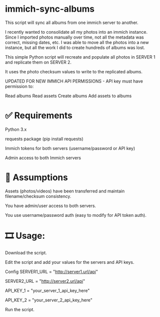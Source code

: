 # immich-sync-albums
This script will sync all albums from one immich server to another.

I recently wanted to consolidate all my photos into an immich instance. Since I imported photos manually over time, not all the metadata was correct, missing dates, etc. I was able to move all the photos into a new instance, but all the work I did to create hundreds of albums was lost.

This simple Python script will recreate and populate all photos in SERVER 1 and replicate them on SERVER 2. 

It uses the photo checksum values to write to the replicated albums.

UPDATED FOR NEW IMMICH API PERMISSIONS - API key must have permission to:

Read albums
Read assets
Create albums
Add assets to albums


# ✅ Requirements
Python 3.x

requests package (pip install requests)

Immich tokens for both servers (username/password or API key)

Admin access to both Immich servers


# 🧠 Assumptions
Assets (photos/videos) have been transferred and maintain filename/checksum consistency.

You have admin/user access to both servers.

You use username/password auth (easy to modify for API token auth).



# 🎞️ Usage:

Download the script.

Edit the script and add your values for the servers and API keys.

Config
SERVER1_URL = "http://server1.url/api"

SERVER2_URL = "http://server2.url/api"

API_KEY_1 = "your_server_1_api_key_here"

API_KEY_2 = "your_server_2_api_key_here"

Run the script.
